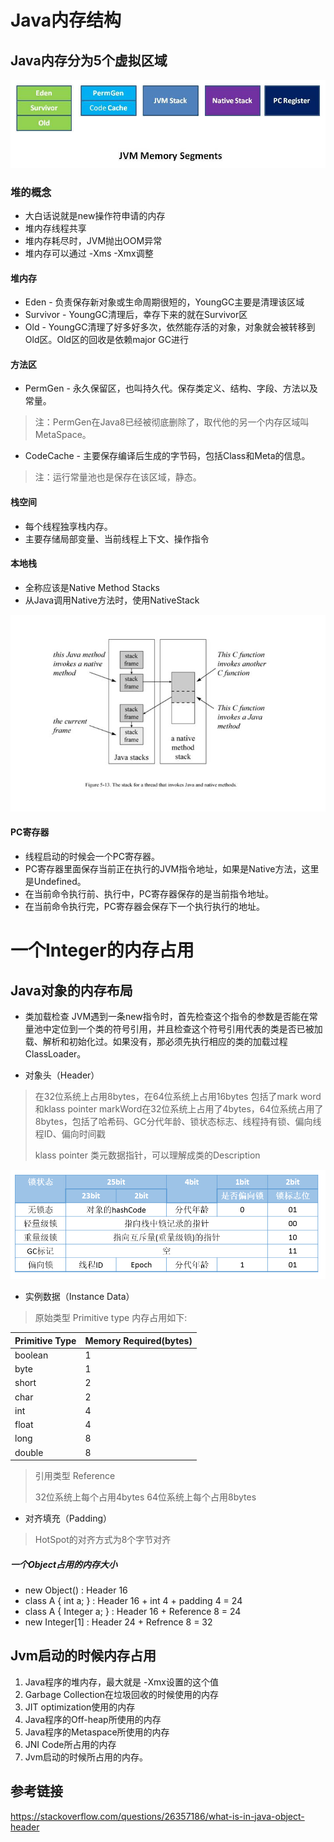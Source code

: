 #  Java内存结构
## Java内存分为5个虚拟区域

![avatar](https://raw.githubusercontent.com/raytz/raytz.github.io/master/_data/20141021141849_243.jpg)

### 堆的概念
* 大白话说就是new操作符申请的内存
* 堆内存线程共享
* 堆内存耗尽时，JVM抛出OOM异常
* 堆内存可以通过 -Xms -Xmx调整

#### 堆内存
* Eden - 负责保存新对象或生命周期很短的，YoungGC主要是清理该区域
* Survivor - YoungGC清理后，幸存下来的就在Survivor区
* Old - YoungGC清理了好多好多次，依然能存活的对象，对象就会被转移到Old区。Old区的回收是依赖major GC进行


#### 方法区
* PermGen - 永久保留区，也叫持久代。保存类定义、结构、字段、方法以及常量。
> 注：PermGen在Java8已经被彻底删除了，取代他的另一个内存区域叫MetaSpace。

* CodeCache - 主要保存编译后生成的字节码，包括Class和Meta的信息。
> 注：运行常量池也是保存在该区域，静态。

#### 栈空间
* 每个线程独享栈内存。
* 主要存储局部变量、当前线程上下文、操作指令

#### 本地栈
* 全称应该是Native Method Stacks
* 从Java调用Native方法时，使用NativeStack

![avatar](https://raw.githubusercontent.com/raytz/raytz.github.io/master/_data/03231458_sjaE.jpg)

#### PC寄存器
* 线程启动的时候会一个PC寄存器。
* PC寄存器里面保存当前正在执行的JVM指令地址，如果是Native方法，这里是Undefined。
* 在当前命令执行前、执行中，PC寄存器保存的是当前指令地址。
* 在当前命令执行完，PC寄存器会保存下一个执行执行的地址。


# 一个Integer的内存占用
## Java对象的内存布局
* 类加载检查
JVM遇到一条new指令时，首先检查这个指令的参数是否能在常量池中定位到一个类的符号引用，并且检查这个符号引用代表的类是否已被加载、解析和初始化过。如果没有，那必须先执行相应的类的加载过程ClassLoader。

* 对象头（Header）
> 在32位系统上占用8bytes，在64位系统上占用16bytes
> 包括了mark word和klass pointer
> markWord在32位系统上占用了4bytes，64位系统占用了8bytes，包括了哈希码、GC分代年龄、锁状态标志、线程持有锁、偏向线程ID、偏向时间戳
> 
> klass pointer
> 类元数据指针，可以理解成类的Description
> 
![avatar](https://raw.githubusercontent.com/raytz/raytz.github.io/master/_data/20151217151455512.jpeg)

  
* 实例数据（Instance Data）
> 原始类型 Primitive type 内存占用如下:

Primitive Type | Memory Required(bytes)
---- | ----
boolean | 1
byte | 1
short | 2
char | 2
int | 4
float | 4
long | 8
double | 8

> 引用类型 Reference
> 
> 32位系统上每个占用4bytes
> 64位系统上每个占用8bytes

* 对齐填充（Padding）
>  HotSpot的对齐方式为8个字节对齐
> 
##### 一个Object占用的内存大小
* new Object() : Header 16 
* class A { int a; } : Header 16 + int 4 + padding 4 = 24
* class A { Integer a; } : Header 16 + Reference 8 = 24
* new Integer[1] : Header 24 + Refrence 8 = 32


## Jvm启动的时候内存占用
1. Java程序的堆内存，最大就是 -Xmx设置的这个值
2. Garbage Collection在垃圾回收的时候使用的内存
3. JIT optimization使用的内存
4. Java程序的Off-heap所使用的内存
5. Java程序的Metaspace所使用的内存
6. JNI Code所占用的内存
7. Jvm启动的时候所占用的内存。


## 参考链接
https://stackoverflow.com/questions/26357186/what-is-in-java-object-header





